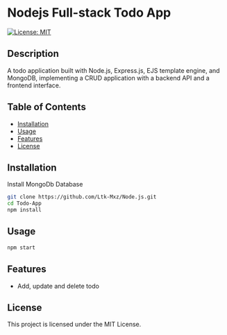 # Nodejs Full-stack Todo App

[![License: MIT](https://img.shields.io/badge/License-MIT-yellow.svg)](https://opensource.org/licenses/MIT)

## Description

A todo application built with Node.js, Express.js, EJS template engine, and MongoDB, implementing a CRUD application with a backend API and a frontend interface.

## Table of Contents

- [Installation](#installation)
- [Usage](#usage)
- [Features](#features)
- [License](#license)

## Installation

Install MongoDb Database

```bash
git clone https://github.com/Ltk-Mxz/Node.js.git
cd Todo-App
npm install
```

## Usage

```bash
npm start
```

## Features

- Add, update and delete todo

## License

This project is licensed under the MIT License.
